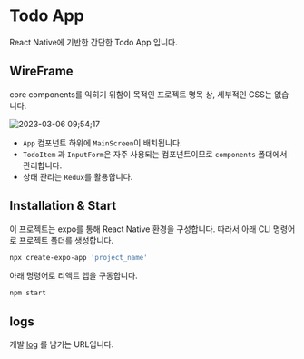 # Todo App

React Native에 기반한 간단한 Todo App 입니다.

## WireFrame

core components를 익히기 위함이 목적인 프로젝트 명목 상, 세부적인 CSS는 없습니다.

![2023-03-06 09;54;17](https://user-images.githubusercontent.com/90133704/222997795-66c587a2-8489-49a5-a2f9-1955b3e49b7c.PNG)

- `App` 컴포넌트 하위에 `MainScreen`이 배치됩니다.
- `TodoItem` 과 `InputForm`은 자주 사용되는 컴포넌트이므로 `components` 폴더에서 관리합니다.
- 상태 관리는 `Redux`를 활용합니다.

## Installation & Start

이 프로젝트는 expo를 통해 React Native 환경을 구성합니다. 따라서 아래 CLI 명령어로 프로젝트 폴더를 생성합니다.

```bash
npx create-expo-app 'project_name'
```

아래 명령어로 리액트 앱을 구동합니다.

```bash
npm start
```

## logs

개발 [log](https://velog.io/@damin1025/series/React-Native-Study) 를 남기는 URL입니다.
